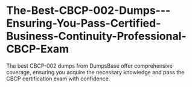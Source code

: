 # The-Best-CBCP-002-Dumps---Ensuring-You-Pass-Certified-Business-Continuity-Professional-CBCP-Exam
The best CBCP-002 dumps from DumpsBase offer comprehensive coverage, ensuring you acquire the necessary knowledge and pass the CBCP certification exam with confidence.
